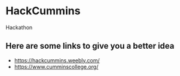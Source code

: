 # HackCummins
Hackathon
## Here are some links to give you a better idea
- https://hackcummins.weebly.com/
- https://www.cumminscollege.org/
